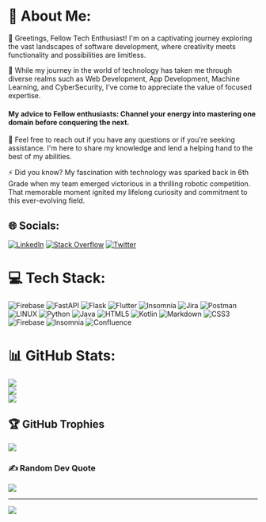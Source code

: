 # 💫 About Me:
👯 Greetings, Fellow Tech Enthusiast! I'm on a captivating journey exploring the vast landscapes of software development, where creativity meets functionality and possibilities are limitless.<br>

🌱 While my journey in the world of technology has taken me through diverse realms such as Web Development, App Development, Machine Learning, and CyberSecurity, I've come to appreciate the value of focused expertise.<br>

#### My advice to Fellow enthusiasts: **Channel your energy into mastering one domain before conquering the next.**<br>

💬 Feel free to reach out if you have any questions or if you're seeking assistance. I'm here to share my knowledge and lend a helping hand to the best of my abilities.<br>

⚡ Did you know?  My fascination with technology was sparked back in 6th Grade when my team emerged victorious in a thrilling robotic competition. That memorable moment ignited my lifelong curiosity and commitment to this ever-evolving field.


## 🌐 Socials:
[![LinkedIn](https://img.shields.io/badge/LinkedIn-%230077B5.svg?logo=linkedin&logoColor=white)](https://linkedin.com/in/saksham-rawat-noven) [![Stack Overflow](https://img.shields.io/badge/-Stackoverflow-FE7A16?logo=stack-overflow&logoColor=white)](https://stackoverflow.com/users/No_ven) [![Twitter](https://img.shields.io/badge/Twitter-%231DA1F2.svg?logo=Twitter&logoColor=white)](https://twitter.com/drip_SOMIA) 

# 💻 Tech Stack:
![Firebase](https://img.shields.io/badge/firebase-%23039BE5.svg?style=for-the-badge&logo=firebase) ![FastAPI](https://img.shields.io/badge/FastAPI-005571?style=for-the-badge&logo=fastapi) ![Flask](https://img.shields.io/badge/flask-%23000.svg?style=for-the-badge&logo=flask&logoColor=white) ![Flutter](https://img.shields.io/badge/Flutter-%2302569B.svg?style=for-the-badge&logo=Flutter&logoColor=white) 
![Insomnia](https://img.shields.io/badge/Insomnia-black?style=for-the-badge&logo=insomnia&logoColor=5849BE) ![Jira](https://img.shields.io/badge/jira-%230A0FFF.svg?style=for-the-adge&logo=jira&logoColor=white) ![Postman](https://img.shields.io/badge/Postman-FF6C37?style=for-the-badge&logo=postman&logoColor=white) ![LINUX](https://img.shields.io/badge/Linux-FCC624?style=for-the-badge&logo=linux&logoColor=black) 
![Python](https://img.shields.io/badge/python-3670A0?style=for-the-badge&logo=python&logoColor=ffdd54) ![Java](https://img.shields.io/badge/java-%23ED8B00.svg?style=for-the-badge&logo=java&logoColor=white) 
![HTML5](https://img.shields.io/badge/html5-%23E34F26.svg?style=for-the-badge&logo=html5&logoColor=white) ![Kotlin](https://img.shields.io/badge/kotlin-%230095D5.svg?style=for-the-badge&logo=kotlin&logoColor=white) ![Markdown](https://img.shields.io/badge/markdown-%23000000.svg?style=for-the-badge&logo=markdown&logoColor=white) ![CSS3](https://img.shields.io/badge/css3-%231572B6.svg?style=for-the-badge&logo=css3&logoColor=white) ![Firebase](https://img.shields.io/badge/firebase-%23039BE5.svg?style=for-the-badge&logo=firebase) ![Insomnia](https://img.shields.io/badge/Insomnia-black?style=for-the-badge&logo=insomnia&logoColor=5849BE) ![Confluence](https://img.shields.io/badge/confluence-%23172BF4.svg?style=for-the-badge&logo=confluence&logoColor=white)

# 📊 GitHub Stats:
![](https://github-readme-stats.vercel.app/api?username=No-ven&theme=dracula&hide_border=false&include_all_commits=false&count_private=false)<br/>
![](https://github-readme-streak-stats.herokuapp.com/?user=No-ven&theme=dracula&hide_border=false)<br/>
![](https://github-readme-stats.vercel.app/api/top-langs/?username=No-ven&theme=dracula&hide_border=false&include_all_commits=false&count_private=false&layout=compact)

## 🏆 GitHub Trophies
![](https://github-profile-trophy.vercel.app/?username=No-ven&theme=radical&no-frame=false&no-bg=false&margin-w=4)


### ✍️ Random Dev Quote
![](https://quotes-github-readme.vercel.app/api?type=horizontal&theme=radical)


---
[![](https://visitcount.itsvg.in/api?id=No-ven&icon=0&color=0)](https://visitcount.itsvg.in)
